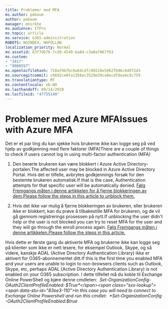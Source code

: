 ```yaml
---
title: Problemer med MFA
ms.author: pebaum
author: pebaum
manager: mnirkhe
ms.audience: ITPro
ms.topic: article
ms.service: o365-administration
ROBOTS: NOINDEX, NOFOLLOW
localization_priority: Normal
ms.assetid: 63f7d676-7cd9-4549-ba84-c3a8a7867f63
ms.custom:
- "2417"
- "9000557"
ms.openlocfilehash: 718af9bfbc0a64cdfc96528e5062fb96c8d0f2d3
ms.sourcegitcommit: c6692ce0fa1358ec3529e59ca0ecdfdea4cdc759
ms.translationtype: MT
ms.contentlocale: nb-NO
ms.lasthandoff: 09/14/2020
ms.locfileid: "47755140"
---
```

# <a name="issues-with-azure-mfa"></a><span data-ttu-id="83ee3-102">Problemer med Azure MFA</span><span class="sxs-lookup"><span data-stu-id="83ee3-102">Issues with Azure MFA</span></span>
<span data-ttu-id="83ee3-103">Det er et par ting du kan sjekke hvis brukerne ikke kan logge seg på ved hjelp av godkjenning med flere faktorer (MFA)</span><span class="sxs-lookup"><span data-stu-id="83ee3-103">There are a couple of things to check if users cannot log in using multi-factor authentication (MFA)</span></span>

1. <span data-ttu-id="83ee3-104">Den berørte brukeren kan være blokkert i Azure Active Directory-portalen.</span><span class="sxs-lookup"><span data-stu-id="83ee3-104">The affected user may be blocked in Azure Active Directory Portal.</span></span> <span data-ttu-id="83ee3-105">Hvis det er tilfelle, avbrytes godkjennings forsøk for den bestemte brukeren automatisk.</span><span class="sxs-lookup"><span data-stu-id="83ee3-105">If that is the case, Authentication attempts for that specific user will be automatically denied.</span></span> [<span data-ttu-id="83ee3-106">Følg Fremgangs måten i denne artikkelen for å fjerne blokkeringen av dem.</span><span class="sxs-lookup"><span data-stu-id="83ee3-106">Please follow the steps in this article to unblock them.</span></span>](https://docs.microsoft.com/azure/active-directory/authentication/howto-mfa-mfasettings#block-and-unblock-users)

2. <span data-ttu-id="83ee3-107">Hvis det ikke var mulig å fjerne blokkeringen av brukeren, eller brukeren ikke er blokkert, kan du prøve å tilbakestille MFA for brukeren, og de vil gå gjennom registrerings prosessen på nytt.</span><span class="sxs-lookup"><span data-stu-id="83ee3-107">If unblocking the user didn't help or the user is not blocked you can try to reset MFA for the user and they will go through the enroll process again.</span></span> [<span data-ttu-id="83ee3-108">Følg Fremgangs måten i denne artikkelen.</span><span class="sxs-lookup"><span data-stu-id="83ee3-108">Please follow the steps in this article.</span></span>](https://docs.microsoft.com/azure/active-directory/authentication/howto-mfa-userdevicesettings#require-users-to-provide-contact-methods-again)

<span data-ttu-id="83ee3-109">Hvis dette er første gang du aktiverte MFA og brukerne ikke kan logge seg på klienter som ikke er nett lesere, for eksempel Outlook, Skype, og så videre, kanskje ADAL (Active Directory Authentication Library) ikke er aktivert for O365-abonnementet ditt.</span><span class="sxs-lookup"><span data-stu-id="83ee3-109">If this is the first time you enabled MFA and your users are unable to login to non-browsers clients such as Outlook, Skype, etc, perhaps ADAL (Active Directory Authentication Library) is not enabled on your O365 subscription.</span></span> <span data-ttu-id="83ee3-110">I dette tilfellet må du koble til Exchange Online PowerShell og kjøre denne cmdleten:  *Set-OrganizationConfig-OAuth2ClientProfileEnabled: $True*</span><span class="sxs-lookup"><span data-stu-id="83ee3-110">In this case you will need to connect to Exchange Online Powershell and run this cmdlet:  *Set-OrganizationConfig -OAuth2ClientProfileEnabled:$true*</span></span>